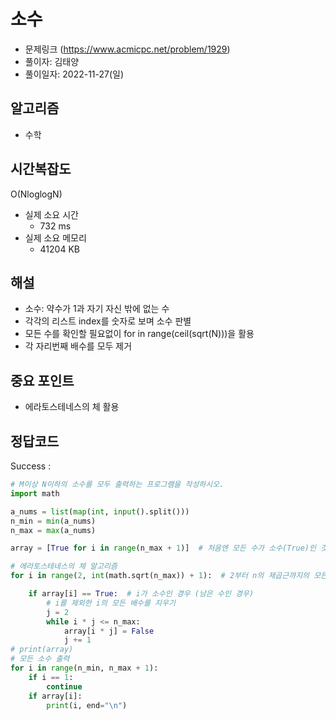 # 소수
- 문제링크 (https://www.acmicpc.net/problem/1929)
- 풀이자: 김태양
- 풀이일자: 2022-11-27(일)

## 알고리즘
- 수학

## 시간복잡도
O(NloglogN) 

- 실제 소요 시간
    - 732 ms
- 실제 소요 메모리
    - 41204 KB

## 해설
- 소수: 약수가 1과 자기 자신 밖에 없는 수
- 각각의 리스트 index를 숫자로 보며 소수 판별
- 모든 수를 확인할 필요없이 for in range(ceil(sqrt(N)))을 활용
- 각 자리번째 배수를 모두 제거

## 중요 포인트
- 에라토스테네스의 체 활용

## 정답코드
Success : 
``` python
# M이상 N이하의 소수를 모두 출력하는 프로그램을 작성하시오.
import math

a_nums = list(map(int, input().split()))
n_min = min(a_nums)
n_max = max(a_nums)

array = [True for i in range(n_max + 1)]  # 처음엔 모든 수가 소수(True)인 것으로 초기화

# 에라토스테네스의 체 알고리즘
for i in range(2, int(math.sqrt(n_max)) + 1):  # 2부터 n의 제곱근까지의 모든 수를 확인하며

    if array[i] == True:  # i가 소수인 경우 (남은 수인 경우)
        # i를 제외한 i의 모든 배수를 지우기
        j = 2
        while i * j <= n_max:
            array[i * j] = False
            j += 1
# print(array)
# 모든 소수 출력
for i in range(n_min, n_max + 1):
    if i == 1:
        continue
    if array[i]:
        print(i, end="\n")

```